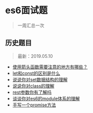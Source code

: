 # es6面试题
> 一周汇总一次

## 历史题目
> 最新：2019.05.10

- [使用箭头函数需要注意的地方有哪些？]()
- [let和const的区别是什么]()
- [说说你对set数据结构的理解]()
- [说说你对class的理解]()
- [rest参数你有了解吗]()
- [谈谈你对es6的module体系的理解]()
- [手写一个promise方法]()